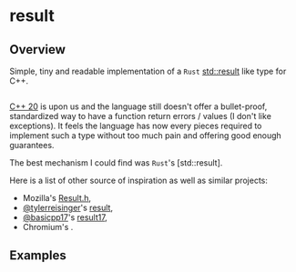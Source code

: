 # result

## Overview

Simple, tiny and readable implementation of a `Rust` [std::result](https://doc.rust-lang.org/std/result/) like type for C++.

```c++
```

[C++ 20](https://en.wikipedia.org/wiki/C%2B%2B20) is upon us and the language still doesn't offer a bullet-proof, standardized way to have a function return errors / values (I don't like exceptions). It feels the language has now every pieces required to implement such a type without too much pain and offering good enough guarantees.

The best mechanism I could find was `Rust`'s [std::result].

Here is a list of other source of inspiration as well as similar projects:

- Mozilla's [Result.h](https://searchfox.org/mozilla-central/source/mfbt/Result.h),
- [@tylerreisinger](https://github.com/tylerreisinger)'s [result](https://github.com/tylerreisinger/result),
- [@basicpp17](https://github.com/basicpp17)'s [result17](https://github.com/basicpp17/result17),
- Chromium's []().


## Examples

